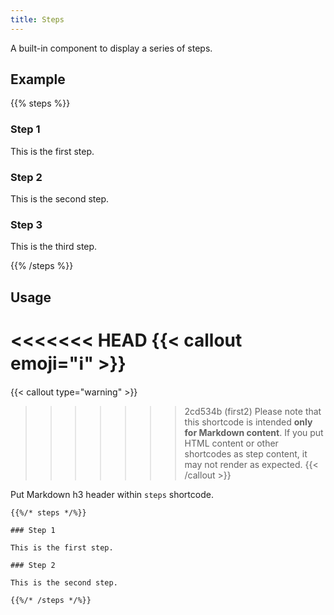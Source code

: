 ```yaml
---
title: Steps
---
```


A built-in component to display a series of steps.

## Example

{{% steps %}}

### Step 1

This is the first step.

### Step 2

This is the second step.

### Step 3

This is the third step.

{{% /steps %}}


## Usage

<<<<<<< HEAD
{{< callout emoji="ℹ️" >}}
=======
{{< callout type="warning" >}}
>>>>>>> 2cd534b (first2)
  Please note that this shortcode is intended **only for Markdown content**.
  If you put HTML content or other shortcodes as step content, it may not render as expected.
{{< /callout >}}

Put Markdown h3 header within `steps` shortcode.

```
{{%/* steps */%}}

### Step 1

This is the first step.

### Step 2

This is the second step.

{{%/* /steps */%}}
```
